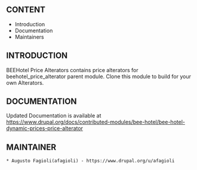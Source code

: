 CONTENT
-------

 * Introduction
 * Documentation
 * Maintainers


INTRODUCTION
------------

BEEHotel Price Alterators contains price alterators for beehotel_price_alterator
parent module. Clone this module to build for your own Alterators.



DOCUMENTATION
--------------
Updated Documentation is available at https://www.drupal.org/docs/contributed-modules/bee-hotel/bee-hotel-dynamic-prices-price-alterator



MAINTAINER
-----------

    * Augusto Fagioli(afagioli) - https://www.drupal.org/u/afagioli
